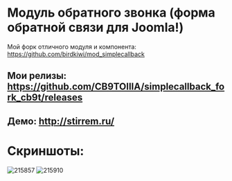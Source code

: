 # Модуль обратного звонка (форма обратной связи для Joomla!)
Мой форк отличного модуля и компонента: https://github.com/birdkiwi/mod_simplecallback

## Мои релизы: https://github.com/CB9TOIIIA/simplecallback_fork_cb9t/releases

## Демо: http://stirrem.ru/

# Скриншоты:

![215857](https://cloud.githubusercontent.com/assets/1074710/21390161/7a26f276-c796-11e6-983c-635cb9e070c2.png)
![215910](https://cloud.githubusercontent.com/assets/1074710/21390162/7a40f518-c796-11e6-9a8c-38e5c9e697f3.png)

